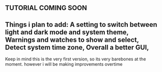 TUTORIAL COMING SOON
--------------------------------------------------------------------
Things i plan to add:
A setting to switch between light and dark mode and system theme,
Warnings and watches to show and select,
Detect system time zone,
Overall a better GUI,
--------------------------------------------------------------------
Keep in mind this is the very first version, so its very barebones at the moment. however i will be making improvements overtime 
